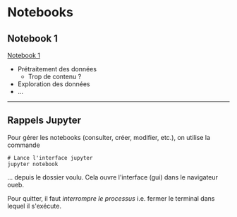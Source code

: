 # Notebooks

## Notebook 1

[Notebook 1](rapport_1.ipynb)

 - Prétraitement des données
    - Trop de contenu ?
 - Exploration des données
 - ...


---

## Rappels Jupyter

Pour gérer les notebooks (consulter, créer, modifier, etc.), on utilise la commande

	# Lance l'interface jupyter
	jupyter notebook

... depuis le dossier voulu. Cela ouvre l'interface (gui) dans le navigateur oueb.

Pour quitter, il faut *interrompre le processus* i.e. fermer le terminal dans lequel il s'exécute.